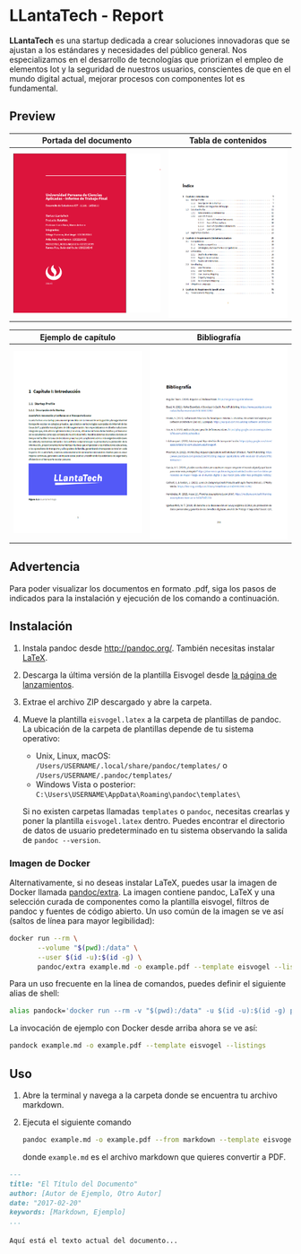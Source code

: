 # LLantaTech - Report

**LLantaTech** es una startup dedicada a crear soluciones innovadoras que se ajustan a los estándares y necesidades del público general. Nos especializamos en el desarrollo de tecnologías que priorizan el empleo de elementos Iot y la seguridad de nuestros usuarios, conscientes de que en el mundo digital actual, mejorar procesos con componentes Iot es fundamental. 

## Preview

| Portada del documento | Tabla de contenidos |
| :----------------: | :----------------: |
| ![Portada del documento](preview-doc/caratula-iot.png) | ![Tabla de contenidos](preview-doc/tabla-contenidos.png) |

| Ejemplo de capítulo | Bibliografía |
| :---------------: | :---------------: |
| ![Ejemplo de capítulo](preview-doc/ejemplo-capitulo.png) | ![Bibliografía](preview-doc/bibliografia.png) |

## Advertencia

Para poder visualizar los documentos en formato .pdf, siga los pasos de indicados para la instalación y ejecución de los comando a continuación.

## Instalación

1. Instala pandoc desde <http://pandoc.org/>. También necesitas instalar [LaTeX](https://en.wikibooks.org/wiki/LaTeX/Installation#Distributions).
2. Descarga la última versión de la plantilla Eisvogel desde [la página de lanzamientos](https://github.com/Wandmalfarbe/pandoc-latex-template/releases/latest).
3. Extrae el archivo ZIP descargado y abre la carpeta.
4. Mueve la plantilla `eisvogel.latex` a la carpeta de plantillas de pandoc. La ubicación de la carpeta de plantillas depende de tu sistema operativo:
      - Unix, Linux, macOS: `/Users/USERNAME/.local/share/pandoc/templates/` o `/Users/USERNAME/.pandoc/templates/`
      - Windows Vista o posterior: `C:\Users\USERNAME\AppData\Roaming\pandoc\templates\`

    Si no existen carpetas llamadas `templates` o `pandoc`, necesitas crearlas y poner la plantilla `eisvogel.latex` dentro. Puedes encontrar el directorio de datos de usuario predeterminado en tu sistema observando la salida de `pandoc --version`.

### Imagen de Docker

Alternativamente, si no deseas instalar LaTeX, puedes usar la imagen de Docker llamada [pandoc/extra]. La imagen contiene pandoc, LaTeX y una selección curada de componentes como la plantilla eisvogel, filtros de pandoc y fuentes de código abierto. Un uso común de la imagen se ve así (saltos de línea para mayor legibilidad):

```bash
docker run --rm \
       --volume "$(pwd):/data" \
       --user $(id -u):$(id -g) \
       pandoc/extra example.md -o example.pdf --template eisvogel --listings
```

Para un uso frecuente en la línea de comandos, puedes definir el siguiente alias de shell:

``` bash
alias pandock='docker run --rm -v "$(pwd):/data" -u $(id -u):$(id -g) pandoc/extra'
```

La invocación de ejemplo con Docker desde arriba ahora se ve así:

``` bash
pandock example.md -o example.pdf --template eisvogel --listings
```

[pandoc/extra]: https://hub.docker.com/r/pandoc/extra

## Uso

1. Abre la terminal y navega a la carpeta donde se encuentra tu archivo markdown.

2. Ejecuta el siguiente comando

    ```bash
    pandoc example.md -o example.pdf --from markdown --template eisvogel --listings
    ```

    donde `example.md` es el archivo markdown que quieres convertir a PDF.

```markdown
---
title: "El Título del Documento"
author: [Autor de Ejemplo, Otro Autor]
date: "2017-02-20"
keywords: [Markdown, Ejemplo]
...

Aquí está el texto actual del documento...
```
